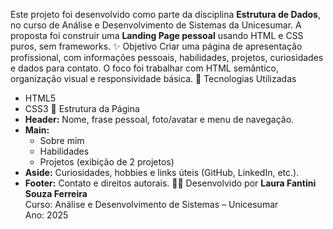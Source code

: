 Este projeto foi desenvolvido como parte da disciplina **Estrutura de Dados**, no curso de Análise e Desenvolvimento de Sistemas da Unicesumar. A proposta foi construir uma
**Landing Page pessoal** usando HTML e CSS puros, sem frameworks.
✨ Objetivo
Criar uma página de apresentação profissional, com informações pessoais, habilidades, projetos, curiosidades e dados para contato. O foco foi trabalhar com HTML semântico, organização 
visual e responsividade básica.
🧩 Tecnologias Utilizadas
- HTML5
- CSS3
📌 Estrutura da Página
- **Header:** Nome, frase pessoal, foto/avatar e menu de navegação.
- **Main:**
  - Sobre mim
  - Habilidades
  - Projetos (exibição de 2 projetos)
- **Aside:** Curiosidades, hobbies e links úteis (GitHub, LinkedIn, etc.).
- **Footer:** Contato e direitos autorais.
👩‍💻 Desenvolvido por
**Laura Fantini Souza Ferreira**  
Curso: Análise e Desenvolvimento de Sistemas – Unicesumar  
Ano: 2025
